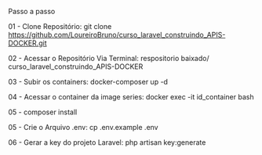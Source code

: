 Passo a passo 

01 - Clone Repositório: 
git clone https://github.com/LoureiroBruno/curso_laravel_construindo_APIS-DOCKER.git

02 - Acessar o Repositório Via Terminal: 
respositorio baixado/ curso_laravel_construindo_APIS-DOCKER

03 - Subir os containers: 
docker-composer up -d 

04 - Acessar o container da image series:
docker exec -it id_container bash

05 - composer install

05 - Crie o Arquivo .env: cp .env.example .env

06 - Gerar a key do projeto Laravel: php artisan key:generate
